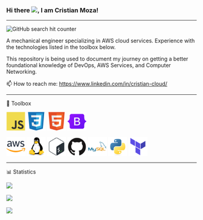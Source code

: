 ### Hi there <img src= "https://raw.githubusercontent.com/MartinHeinz/MartinHeinz/master/wave.gif" width="30px">, I am Cristian Moza! 

---

![GitHub search hit counter](https://img.shields.io/github/search/mobius-003/SAP/goto?label=viewers%20of%20SAP%20repo&style=flat-square)


A mechanical engineer specializing in AWS cloud services. Experience with the technologies listed in the toolbox below.

This repository is being used to document my journey on getting a better foundational knowledge of DevOps, AWS Services, and Computer Networking.

📫 How to reach me: https://www.linkedin.com/in/cristian-cloud/

---
🧰 Toolbox

<img src="https://github.com/devicons/devicon/blob/master/icons/javascript/javascript-original.svg" alt="JavaScript logo" width="50" height="50" />  <img src="https://github.com/devicons/devicon/blob/master/icons/css3/css3-original.svg" alt="CSS logo" width="50" height="50"/> <img src="https://github.com/devicons/devicon/blob/master/icons/html5/html5-original.svg" alt="HTML logo" width="50" height="50"/> <img src="https://github.com/devicons/devicon/blob/master/icons/bootstrap/bootstrap-original.svg" alt="Bootstrap logo" width="50" height="50"/>

<img src="https://github.com/devicons/devicon/blob/master/icons/amazonwebservices/amazonwebservices-original-wordmark.svg" alt="AWS logo" width="50" height="50" /> <img src="https://github.com/devicons/devicon/blob/master/icons/linux/linux-original.svg" alt="Linux logo" width="50" height="50" /> <img src="https://github.com/devicons/devicon/blob/master/icons/bash/bash-original.svg" alt="Bash logo" width="50" height="50"/> <img src="https://github.com/devicons/devicon/blob/master/icons/github/github-original.svg" alt="GitHub logo" width="50" height="50"/> <img src="https://github.com/devicons/devicon/blob/master/icons/mysql/mysql-original-wordmark.svg" alt="MySQL logo" width="50" height="50"/> <img src="https://github.com/devicons/devicon/blob/master/icons/python/python-original.svg" alt="Python logo" width="50" height="50"/> <img src="https://github.com/devicons/devicon/blob/master/icons/terraform/terraform-original.svg" alt="Terraform logo" width="50" height="50"/>

---
:bar_chart: Statistics 

![](http://github-profile-summary-cards.vercel.app/api/cards/profile-details?username=mobius-003&theme=github_dark) 

![](http://github-profile-summary-cards.vercel.app/api/cards/stats?username=mobius-003&theme=github_dark)

![](http://github-profile-summary-cards.vercel.app/api/cards/repos-per-language?username=mobius-003&theme=github_dark) 



